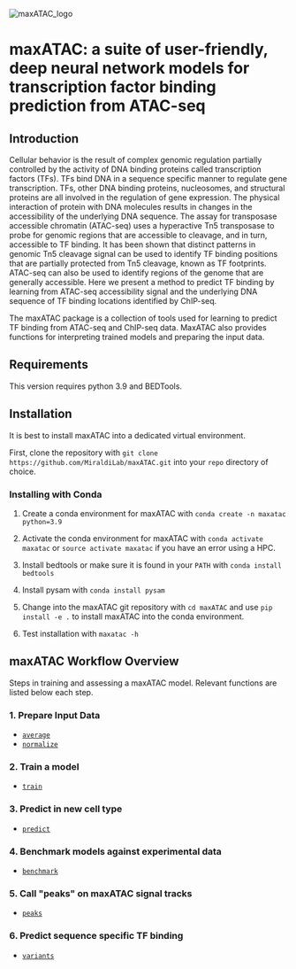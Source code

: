 ![maxATAC_logo](https://user-images.githubusercontent.com/47329147/137503708-86d000ef-d6d4-4f75-99aa-39f8aab6dec5.png)

# maxATAC: a suite of user-friendly, deep neural network models for transcription factor binding prediction from ATAC-seq

## Introduction

Cellular behavior is the result of complex genomic regulation partially controlled by the activity of DNA binding proteins called transcription factors (TFs). TFs bind DNA in a sequence specific manner to regulate gene transcription. TFs, other DNA binding proteins, nucleosomes, and structural proteins are all involved in the regulation of gene expression. The physical interaction of protein with DNA molecules results in changes in the accessibility of the underlying DNA sequence. The assay for transposase accessible chromatin (ATAC-seq) uses a hyperactive Tn5 transposase to probe for genomic regions that are accessible to cleavage, and in turn, accessible to TF binding. It has been shown that distinct patterns in genomic Tn5 cleavage signal can be used to identify TF binding positions that are partially protected from Tn5 cleavage, known as TF footprints. ATAC-seq can also be used to identify regions of the genome that are generally accessible. Here we present a method to predict TF binding by learning from ATAC-seq accessibility signal and the underlying DNA sequence of TF binding locations identified by ChIP-seq. 


The maxATAC package is a collection of tools used for learning to predict TF binding from ATAC-seq and ChIP-seq data. MaxATAC also provides functions for interpreting trained models and preparing the input data.

## Requirements

This version requires python 3.9 and BEDTools.

## Installation

It is best to install maxATAC into a dedicated virtual environment.

First, clone the repository with `git clone https://github.com/MiraldiLab/maxATAC.git` into your `repo` directory of choice.

### Installing with Conda

1. Create a conda environment for maxATAC with `conda create -n maxatac python=3.9`

2. Activate the conda environment for maxATAC with `conda activate maxatac` or `source activate maxatac` if you have an error using a HPC.

3. Install bedtools or make sure it is found in your `PATH` with `conda install bedtools`

4. Install pysam with `conda install pysam`

5. Change into the maxATAC git repository with `cd maxATAC` and use `pip install -e .` to install maxATAC into the conda environment.

6. Test installation with `maxatac -h`

## maxATAC Workflow Overview

Steps in training and assessing a maxATAC model. Relevant functions are listed below each step.

### 1. Prepare Input Data
   * [`average`](./docs/readme/average.md#Average)
   * [`normalize`](./docs/readme/normalize.md#Normalize)
   
### 2. Train a model
   * [`train`](./docs/readme/train.md#Train)
    
### 3. Predict in new cell type
   * [`predict`](./docs/readme/predict.md#Predict)
   
### 4. Benchmark models against experimental data
   * [`benchmark`](./docs/readme/benchmark.md#Benchmark)

### 5. Call "peaks" on maxATAC signal tracks
   * [`peaks`](./docs/readme/peaks.md#Peaks)

### 6. Predict sequence specific TF binding
   * [`variants`](./docs/readme/variants.md#Variants)
